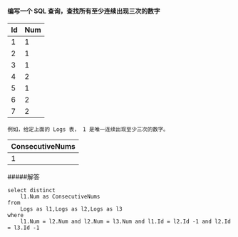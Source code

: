 #### 编写一个 SQL 查询，查找所有至少连续出现三次的数字

| Id | Num |
|----|-----|
| 1  | 1   |
| 2  | 1   |
| 3  | 1   |
| 4  | 2   |
| 5  | 1   |
| 6  | 2   |
| 7  | 2   |


````text
例如，给定上面的 Logs 表， 1 是唯一连续出现至少三次的数字。
````
| ConsecutiveNums |
|-----------------|
| 1               |

#####解答
```roomsql
select distinct
    l1.Num as ConsecutiveNums
from
    Logs as l1,Logs as l2,Logs as l3
where
    l1.Num = l2.Num and l2.Num = l3.Num and l1.Id = l2.Id -1 and l2.Id = l3.Id -1
```
